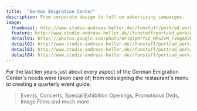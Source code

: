 ```yaml
---
title:  "German Emigration Center"
description: From corporate design to full on advertising campaigns.
image:
  thumbnail: http://www.studio-andreas-heller.de//funstuff/port/ad_work/dah-grafic-feature.jpg
  feature: http://www.studio-andreas-heller.de//funstuff/port/ad_work/dah-grafic-feature.jpg
  detail01: https://photos.google.com/photo/AF1QipMrYxZ_MPo2vM_FvGgAX7O72woZe21IEDF_zCM5
  detail02: http://www.studio-andreas-heller.de//funstuff/port/ad_work/DAH/DAH-Details-02.jpg
  detail03: http://www.studio-andreas-heller.de//funstuff/port/ad_work/DAH/DAH-Details-03.jpg
  detail04: http://www.studio-andreas-heller.de//funstuff/port/ad_work/DAH/DAH-Details-04.jpg
---
```

For the last ten years just about every aspect of the German Emigration Center's needs were taken care of; from redesigning the restaurant's menu to creating a quarterly event guide.

<blockquote>Events, Concerts, Special Exhibition Openings, Promotional Dvds, Image Films and much more</blockquote>
